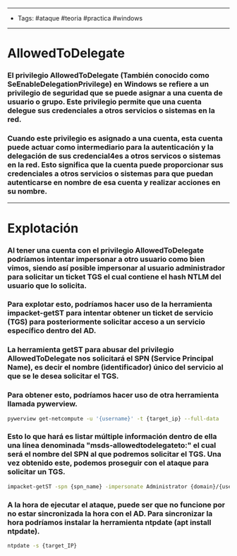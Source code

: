 -----
- Tags: #ataque #teoria #practica #windows 
-----

# AllowedToDelegate

### El privilegio **AllowedToDelegate** (También conocido como **SeEnableDelegationPrivilege**) en Windows se refiere a un privilegio de seguridad que se puede asignar a una cuenta de usuario o grupo. Este privilegio permite que una cuenta delegue sus credenciales a otros servicios o sistemas en la red. 

### Cuando este privilegio es asignado a una cuenta, esta cuenta puede actuar como intermediario para la autenticación y la delegación de sus credencial4es a otros servicos o sistemas en la red. Esto significa que la cuenta puede proporcionar sus credenciales a otros servicios o sistemas para que puedan autenticarse en nombre de esa cuenta y realizar acciones en su nombre. 

-----

# Explotación 

### Al tener una cuenta con el privilegio **AllowedToDelegate** podríamos intentar impersonar a otro usuario como bien vimos, siendo así posible impersonar al usuario administrador para solicitar un ticket TGS el cual contiene el hash NTLM del usuario que lo solicita. 

### Para explotar esto, podríamos hacer uso de la herramienta **impacket-getST** para intentar obtener un ticket de servicio (TGS) para posteriormente solicitar acceso a un servicio específico dentro del AD. 

### La herramienta **getST** para abusar del privilegio **AllowedToDelegate** nos solicitará el **SPN (Service Principal Name)**, es decir el nombre (identificador) único del servicio al que se le desea solicitar el TGS.

### Para obtener esto, podríamos hacer uso de otra herramienta llamada **pywerview**. 

```bash
pywerview get-netcompute -u '{username}' -t {target_ip} --full-data 
```

### Esto lo que hará es listar múltiple información dentro de ella una línea denominada "**msds-allowedtodelegateto:**" el cual será el nombre del SPN al que podremos solicitar el TGS. Una vez obtenido este, podemos proseguir con el ataque para solicitar un TGS.

```bash
impacket-getST -spn {spn_name} -impersonate Administrator {domain}/{username} -hashes :{NT_HASH}
```

### A la hora de ejecutar el ataque, puede ser que no funcione por no estar sincronizada la hora con el AD. Para sincronizar la hora podríamos instalar la herramienta **ntpdate** (apt install ntpdate). 

```bash
ntpdate -s {target_IP}
```